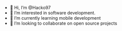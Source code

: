 - 👋 Hi, I’m @Hacko97
- 👀 I’m interested in software development.
- 🌱 I’m currently learning mobile development
- 💞️ I’m looking to collaborate on open source projects

<!---
Hacko97/Hacko97 is a ✨ special ✨ repository because its `README.md` (this file) appears on your GitHub profile.
You can click the Preview link to take a look at your changes.
--->
